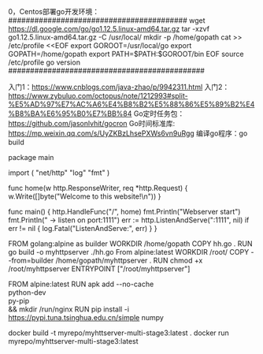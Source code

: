 0，Centos部署go开发环境：
#########################################
wget https://dl.google.com/go/go1.12.5.linux-amd64.tar.gz
tar -xzvf go1.12.5.linux-amd64.tar.gz -C /usr/local/
mkdir -p /home/gopath
cat >> /etc/profile <<EOF
export GOROOT=/usr/local/go
export GOPATH=/home/gopath
export PATH=\$PATH:\$GOROOT/bin
EOF
source /etc/profile
go version
#############################################

入门1：https://www.cnblogs.com/java-zhao/p/9942311.html
入门2：https://www.zybuluo.com/octopus/note/1212993#split-%E5%AD%97%E7%AC%A6%E4%B8%B2%E5%88%86%E5%89%B2%E4%B8%BA%E6%95%B0%E7%BB%84
Go定时任务包：https://github.com/jasonlvhit/gocron
Go时间标准库: https://mp.weixin.qq.com/s/UyZKBzLhsePXWs6vn9uRgg
编译go程序：go build

package main

import (
        "net/http"
        "log"
        "fmt"
)

func home(w http.ResponseWriter, req *http.Request) {
        w.Write([]byte("Welcome to this website!\n"))
}

func main() {
        http.HandleFunc("/", home)
        fmt.Println("Webserver start")
        fmt.Println("  -> listen on port:1111")
        err := http.ListenAndServe(":1111", nil)
        if err != nil {
                log.Fatal("ListenAndServe:", err)
        }
}


FROM golang:alpine as builder
WORKDIR /home/gopath
COPY hh.go .
RUN go build -o myhttpserver ./hh.go
From alpine:latest
WORKDIR /root/
COPY --from=builder /home/gopath/myhttpserver .
RUN chmod +x /root/myhttpserver
ENTRYPOINT ["/root/myhttpserver"]

FROM alpine:latest
RUN apk add --no-cache \
    python-dev \
    py-pip \
    && mkdir /run/nginx
RUN pip install -i https://pypi.tuna.tsinghua.edu.cn/simple numpy


docker build -t myrepo/myhttserver-multi-stage3:latest .
docker run myrepo/myhttserver-multi-stage3:latest